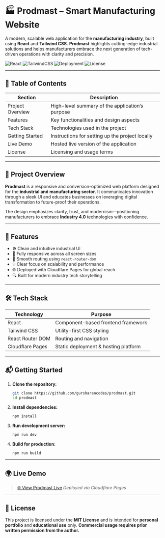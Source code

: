 # 🏭 Prodmast – Smart Manufacturing Website

A modern, scalable web application for the **manufacturing industry**, built using **React** and **Tailwind CSS**. **Prodmast** highlights cutting-edge industrial solutions and helps manufacturers embrace the next generation of tech-driven operations with clarity and precision.

![React](https://img.shields.io/badge/React-19.x-blue)
![TailwindCSS](https://img.shields.io/badge/TailwindCSS-4.x-teal)
![Deployment](https://img.shields.io/badge/Deployed-Cloudflare%20Pages-green)
![License](https://img.shields.io/badge/license-MIT-blue.svg)

---

## 📘 Table of Contents

| Section          | Description                                     |
| ---------------- | ----------------------------------------------- |
| Project Overview | High-level summary of the application’s purpose |
| Features         | Key functionalities and design aspects          |
| Tech Stack       | Technologies used in the project                |
| Getting Started  | Instructions for setting up the project locally |
| Live Demo        | Hosted live version of the application          |
| License          | Licensing and usage terms                       |

---

## 📌 Project Overview

**Prodmast** is a responsive and conversion-optimized web platform designed for the **industrial and manufacturing sector**. It communicates innovation through a sleek UI and educates businesses on leveraging digital transformation to future-proof their operations.

The design emphasizes clarity, trust, and modernism—positioning manufacturers to embrace **Industry 4.0** technologies with confidence.

---

## 🚀 Features

* ⚙️ Clean and intuitive industrial UI
* 📱 Fully responsive across all screen sizes
* 🔁 Smooth routing using `react-router-dom`
* 💡 Clear focus on scalability and performance
* 🌐 Deployed with Cloudflare Pages for global reach
* 🔍 Built for modern industry tech storytelling

---

## 🛠️ Tech Stack

| Technology       | Purpose                              |
| ---------------- | ------------------------------------ |
| React            | Component-based frontend framework   |
| Tailwind CSS     | Utility-first CSS styling            |
| React Router DOM | Routing and navigation               |
| Cloudflare Pages | Static deployment & hosting platform |

---

## 📬 Getting Started

1. **Clone the repository:**

   ```bash
   git clone https://github.com/gursharancodes/prodmast.git
   cd prodmast
   ```

2. **Install dependencies:**

   ```bash
   npm install
   ```

3. **Run development server:**

   ```bash
   npm run dev
   ```

4. **Build for production:**

   ```bash
   npm run build
   ```

---

## 🌍 Live Demo

> [🌐 View Prodmast Live](https://prodmast.pages.dev)
> *Deployed via Cloudflare Pages*

---

## 📄 License

This project is licensed under the **MIT License** and is intended for **personal portfolio** and **educational use** only.
**Commercial usage requires prior written permission from the author.**
